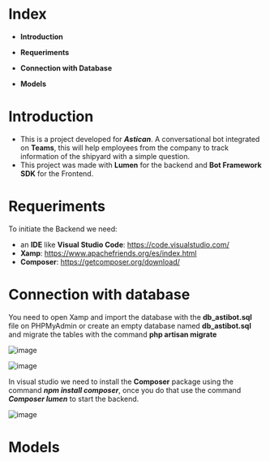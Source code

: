 # Index

- **Introduction**

- **Requeriments**

- **Connection with Database**

- **Models**



# Introduction

- This is a project developed for ***Astican***. A conversational bot integrated on **Teams**, this will help employees from the company to track information of the shipyard with a simple question.
- This project was made with **Lumen** for the backend and **Bot Framework SDK** for the Frontend.

# Requeriments

To initiate the Backend we need: 
- an **IDE** like **Visual Studio Code**: https://code.visualstudio.com/
- **Xamp**: https://www.apachefriends.org/es/index.html
- **Composer**: https://getcomposer.org/download/

# Connection with database

You need to open Xamp and import the database with the **db_astibot.sql** file on PHPMyAdmin or create an empty database named **db_astibot.sql** and migrate the tables with the command **php artisan migrate**

![image](https://user-images.githubusercontent.com/91074521/156416250-4042b4a8-c081-4386-8326-d8c3522a84be.png)

![image](https://user-images.githubusercontent.com/91074521/156416444-b7f3a933-c078-4c64-b5be-c891f707f06a.png)


In visual studio we need to install the **Composer** package using the command ***npm install composer***, once you do that use the command ***Composer lumen*** to start the backend.

![image](https://user-images.githubusercontent.com/91074521/156417177-6b259e38-240f-4750-b456-2522fec5e0a3.png)

# Models
